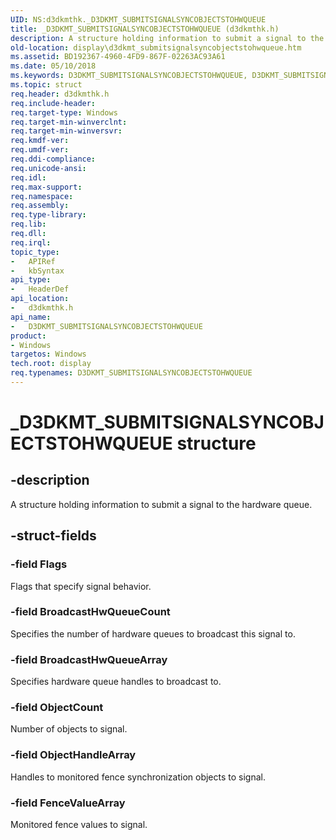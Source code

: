 ```yaml
---
UID: NS:d3dkmthk._D3DKMT_SUBMITSIGNALSYNCOBJECTSTOHWQUEUE
title: _D3DKMT_SUBMITSIGNALSYNCOBJECTSTOHWQUEUE (d3dkmthk.h)
description: A structure holding information to submit a signal to the hardware queue.
old-location: display\d3dkmt_submitsignalsyncobjectstohwqueue.htm
ms.assetid: BD192367-4960-4FD9-867F-02263AC93A61
ms.date: 05/10/2018
ms.keywords: D3DKMT_SUBMITSIGNALSYNCOBJECTSTOHWQUEUE, D3DKMT_SUBMITSIGNALSYNCOBJECTSTOHWQUEUE structure [Display Devices], _D3DKMT_SUBMITSIGNALSYNCOBJECTSTOHWQUEUE, d3dkmthk/D3DKMT_SUBMITSIGNALSYNCOBJECTSTOHWQUEUE, display.d3dkmt_submitsignalsyncobjectstohwqueue
ms.topic: struct
req.header: d3dkmthk.h
req.include-header: 
req.target-type: Windows
req.target-min-winverclnt: 
req.target-min-winversvr: 
req.kmdf-ver: 
req.umdf-ver: 
req.ddi-compliance: 
req.unicode-ansi: 
req.idl: 
req.max-support: 
req.namespace: 
req.assembly: 
req.type-library: 
req.lib: 
req.dll: 
req.irql: 
topic_type:
-	APIRef
-	kbSyntax
api_type:
-	HeaderDef
api_location:
-	d3dkmthk.h
api_name:
-	D3DKMT_SUBMITSIGNALSYNCOBJECTSTOHWQUEUE
product:
- Windows
targetos: Windows
tech.root: display
req.typenames: D3DKMT_SUBMITSIGNALSYNCOBJECTSTOHWQUEUE
---
```


# _D3DKMT_SUBMITSIGNALSYNCOBJECTSTOHWQUEUE structure


## -description


A structure holding information to submit a signal to the hardware queue.


## -struct-fields




### -field Flags

Flags that specify signal behavior.




### -field BroadcastHwQueueCount

Specifies the number of hardware queues to broadcast this signal to.



### -field BroadcastHwQueueArray

Specifies hardware queue handles to broadcast to.



### -field ObjectCount

Number of objects to signal.



### -field ObjectHandleArray

Handles to monitored fence synchronization objects to signal.


### -field FenceValueArray

Monitored fence values to signal.


